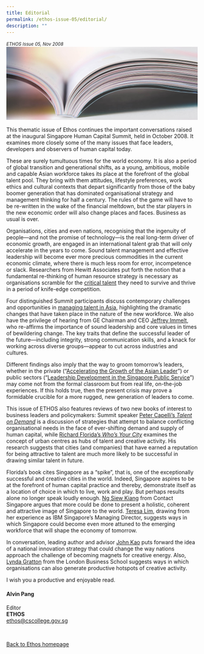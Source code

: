 ```yaml
---
title: Editorial
permalink: /ethos-issue-05/editorial/
description: ""
---
```

<style>
	
	
</style>	





<em><small>ETHOS Issue 05, Nov 2008</small></em>
<img src="/images/Landing_Banner_Images/knowledge_editorial_banner_01.jpg">

<p>This thematic issue of Ethos continues the important conversations raised at the inaugural Singapore Human Capital Summit, held in October 2008. It examines more closely some of the many issues that face leaders, developers and observers of human capital today.</p>

<p>These are surely tumultuous times for the world economy. It is also a period of global transition and generational shifts, as a young, ambitious, mobile and capable Asian workforce takes its place at the forefront of the global talent pool. They bring with them attitudes, lifestyle preferences, work ethics and cultural contexts that depart significantly from those of the baby boomer generation that has dominated organisational strategy and management thinking for half a century. The rules of the game will have to be re-written in the wake of the financial meltdown, but the star players in the new economic order will also change places and faces. Business as usual is over. </p>

<p>Organisations, cities and even nations, recognising that the ingenuity of people—and not the promise of technology—is the real long-term driver of economic growth, are engaged in an international talent grab that will only accelerate in the years to come. Sound talent management and effective leadership will become ever more precious commodities in the current economic climate, where there is much less room for error, incompetence or slack. Researchers from Hewitt Associates put forth the notion that a fundamental re-thinking of human resource strategy is necessary as organisations scramble for the <a href="opinion-global-talent-the-war-goes-on.html">critical talent</a>&nbsp;they need to survive and thrive in a period of knife-edge competition.</p>

<p>Four distinguished Summit participants discuss contemporary challenges and opportunities in <a href="talent-management-in-asia-four-perspectives-a-singapore-human-capital-summit-plenary.html">managing talent in Asia</a>, highlighting the dramatic changes that have taken place in the nature of the new workforce. We also have the privilege of hearing from GE Chairman and CEO <a href="thinking-about-winning-leadership-in-the-global-war-for-talent.html">Jeffrey Immelt</a>, who re-affirms the importance of sound leadership and core values in times of bewildering change. The key traits that define the successful leader of the future—including integrity, strong communication skills, and a knack for working across diverse groups—appear to cut across industries and cultures. </p>

<p>Different findings also imply that the way to groom tomorrow’s leaders, whether in the private (“<a href="accelerating-the-growth-of-the-asian-leader.html">Accelerating the Growth of the Asian Leader</a>”) or public sectors (“<a href="leadership-development-in-the-singapore-public-service.html">Leadership Development in the Singapore Public Service</a>”) may come not from the formal classroom but from real life, on-the-job experiences. If this holds true, then the present crisis may prove a formidable crucible for a more rugged, new generation of leaders to come.</p>

<p>This issue of ETHOS also features reviews of two new books of interest to business leaders and policymakers: Summit speaker <a href="../managing-talent-in-an-age-of-uncertainty.html">Peter Capelli’s <em>Talent on Demand</em></a>&nbsp;is a discussion of strategies that attempt to balance conflicting organisational needs in the face of ever-shifting demand and supply of human capital, while <a href="../how-the-creative-economy-is-making-where-to-live-the-most-important-decision-of-your-life.html">Richard Florida’s <em>Who’s Your City</em></a>&nbsp;examines the concept of urban centres as hubs of talent and creative activity. His research suggests that cities (and companies) that have earned a reputation for being attractive to talent are much more likely to be successful in drawing similar talent in future.</p>

<p>Florida’s book cites Singapore as a “spike”, that is, one of the exceptionally successful and creative cities in the world. Indeed, Singapore aspires to be at the forefront of human capital practice and thereby, demonstrate itself as a location of choice in which to live, work and play. But perhaps results alone no longer speak loudly enough. <a href="the-global-talent-war-why-singapore-needs-to-get-serious-about-branding-itself.html">Ng Siew Kiang</a>&nbsp;from Contact Singapore argues that more could be done to present a holistic, coherent and attractive image of Singapore to the world. <a href="sharpening-singapore%27s-edge-insights-from-the-ibm-experience.html">Teresa Lim</a>, drawing from her experience as IBM Singapore’s Managing Director, suggests ways in which Singapore could become even more attuned to the emerging workforce that will shape the economy of tomorrow. </p>

<p>In conversation, leading author and advisor <a href="singapore-as-innovation-nation.html">John Kao</a>&nbsp;puts forward the idea of a national innovation strategy that could change the way nations approach the challenge of becoming magnets for creative energy. Also, <a href="creating-hot-spots-of-innovation-energy-in-your-organisation.html">Lynda Gratton</a>&nbsp;from the London Business School suggests ways in which organisations can also generate productive hotspots of creative activity.</p>

<p>I wish you a productive and enjoyable read.</p>

<h4>Alvin Pang</h4>

<p>Editor
<br>
<strong>ETHOS</strong>
<br>
<a href="mailto:ethos@cscollege.gov.sg">ethos@cscollege.gov.sg</a>
</p>

<br>

<p><a href="../../ethos.html">Back to Ethos homepage</a></p>